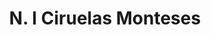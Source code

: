 ---
title: "N. I Ciruelas Monteses"
permalink: "/edition/plant001/"
plant-name: "N. I Ciruelas Monteses"
plant-number: "001"
plant-xml: "/assets/xml/plant001.xml"
plant-img1: "/assets/img/plant001_verso.jpg"
plant-img2: "/assets/img/plant001.jpg"
plant-title: "N. I Ciruelas Monteses"
plant-wfo-link: ""
plant-kew-link: ""
plant-taxon-content: ""
layout: single-xml
---